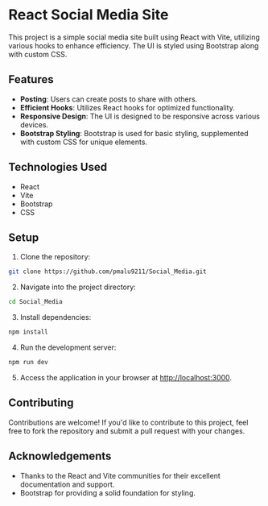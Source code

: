# React Social Media Site

This project is a simple social media site built using React with Vite, utilizing various hooks to enhance efficiency. The UI is styled using Bootstrap along with custom CSS.

## Features

- **Posting**: Users can create posts to share with others.
- **Efficient Hooks**: Utilizes React hooks for optimized functionality.
- **Responsive Design**: The UI is designed to be responsive across various devices.
- **Bootstrap Styling**: Bootstrap is used for basic styling, supplemented with custom CSS for unique elements.

## Technologies Used

- React
- Vite
- Bootstrap
- CSS

## Setup

1. Clone the repository:

```bash
git clone https://github.com/pmalu9211/Social_Media.git
```

2. Navigate into the project directory:

```bash
cd Social_Media
```

3. Install dependencies:

```bash
npm install
```

4. Run the development server:

```bash
npm run dev
```

5. Access the application in your browser at [http://localhost:3000](http://localhost:3000).

## Contributing

Contributions are welcome! If you'd like to contribute to this project, feel free to fork the repository and submit a pull request with your changes.


## Acknowledgements

- Thanks to the React and Vite communities for their excellent documentation and support.
- Bootstrap for providing a solid foundation for styling.
